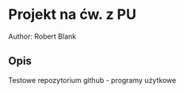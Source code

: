 # Projekt na ćw. z PU
Author: Robert Blank

## Opis
Testowe repozytorium github - programy użytkowe
